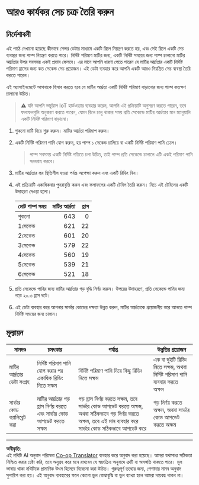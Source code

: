 <!--
CO_OP_TRANSLATOR_METADATA:
{
  "original_hash": "ed0fbd6aed084bfba7d5e2f206968c50",
  "translation_date": "2025-08-27T11:20:22+00:00",
  "source_file": "2-farm/lessons/3-automated-plant-watering/assignment.md",
  "language_code": "bn"
}
-->
# আরও কার্যকর সেচ চক্র তৈরি করুন

## নির্দেশাবলী

এই পাঠে দেখানো হয়েছে কীভাবে সেন্সর ডেটার মাধ্যমে একটি রিলে নিয়ন্ত্রণ করতে হয়, এবং সেই রিলে একটি সেচ ব্যবস্থার জন্য পাম্প নিয়ন্ত্রণ করতে পারে। নির্দিষ্ট পরিমাণ মাটির জন্য, একটি নির্দিষ্ট সময়ের জন্য পাম্প চালানো মাটির আর্দ্রতার উপর সবসময় একই প্রভাব ফেলবে। এর মানে আপনি ধারণা পেতে পারেন যে মাটির আর্দ্রতার একটি নির্দিষ্ট পরিমাণ হ্রাসের জন্য কত সেকেন্ড সেচ প্রয়োজন। এই ডেটা ব্যবহার করে আপনি একটি আরও নিয়ন্ত্রিত সেচ ব্যবস্থা তৈরি করতে পারেন।

এই অ্যাসাইনমেন্টে আপনাকে হিসাব করতে হবে যে মাটির আর্দ্রতা একটি নির্দিষ্ট পরিমাণ বাড়ানোর জন্য পাম্প কতক্ষণ চালানো উচিত।

> ⚠️ যদি আপনি ভার্চুয়াল IoT হার্ডওয়্যার ব্যবহার করেন, আপনি এই প্রক্রিয়াটি অনুসরণ করতে পারেন, তবে ফলাফলগুলি অনুকরণ করতে পারেন, যেমন রিলে চালু থাকার সময় প্রতি সেকেন্ডে মাটির আর্দ্রতার মান ম্যানুয়ালি একটি নির্দিষ্ট পরিমাণ বাড়ানো।

1. শুকনো মাটি দিয়ে শুরু করুন। মাটির আর্দ্রতা পরিমাপ করুন।

1. একটি নির্দিষ্ট পরিমাণ পানি যোগ করুন, হয় পাম্প ১ সেকেন্ড চালিয়ে বা একটি নির্দিষ্ট পরিমাণ পানি ঢেলে।

    > পাম্প সবসময় একটি নির্দিষ্ট গতিতে চলা উচিত, তাই পাম্প প্রতি সেকেন্ডে চালালে এটি একই পরিমাণ পানি সরবরাহ করবে।

1. মাটির আর্দ্রতার স্তর স্থিতিশীল হওয়া পর্যন্ত অপেক্ষা করুন এবং একটি রিডিং নিন।

1. এই প্রক্রিয়াটি একাধিকবার পুনরাবৃত্তি করুন এবং ফলাফলের একটি টেবিল তৈরি করুন। নিচে এই টেবিলের একটি উদাহরণ দেওয়া হলো।

    | মোট পাম্প সময় | মাটির আর্দ্রতা | হ্রাস |
    | --- | --: | -: |
    | শুকনো | 643 |  0 |
    | 1সেকেন্ড  | 621 | 22 |
    | 2সেকেন্ড  | 601 | 20 |
    | 3সেকেন্ড  | 579 | 22 |
    | 4সেকেন্ড  | 560 | 19 |
    | 5সেকেন্ড  | 539 | 21 |
    | 6সেকেন্ড  | 521 | 18 |

1. প্রতি সেকেন্ডে পানির জন্য মাটির আর্দ্রতার গড় বৃদ্ধি নির্ণয় করুন। উপরের উদাহরণে, প্রতি সেকেন্ডে পানির জন্য গড়ে ২০.৩ হ্রাস ঘটে।

1. এই ডেটা ব্যবহার করে আপনার সার্ভার কোডের দক্ষতা উন্নত করুন, মাটির আর্দ্রতাকে প্রয়োজনীয় স্তরে আনতে পাম্প নির্দিষ্ট সময়ের জন্য চালান।

## মূল্যায়ন

| মানদণ্ড | চমৎকার | পর্যাপ্ত | উন্নতির প্রয়োজন |
| -------- | --------- | -------- | ----------------- |
| মাটির আর্দ্রতার ডেটা সংগ্রহ | নির্দিষ্ট পরিমাণ পানি যোগ করার পর একাধিক রিডিং নিতে সক্ষম | নির্দিষ্ট পরিমাণ পানি দিয়ে কিছু রিডিং নিতে সক্ষম | এক বা দুইটি রিডিং নিতে সক্ষম, অথবা নির্দিষ্ট পরিমাণ পানি ব্যবহার করতে অক্ষম |
| সার্ভার কোড ক্যালিব্রেট করা | মাটির আর্দ্রতার গড় হ্রাস নির্ণয় করতে এবং সার্ভার কোড আপডেট করতে সক্ষম | গড় হ্রাস নির্ণয় করতে সক্ষম, তবে সার্ভার কোড আপডেট করতে অক্ষম, অথবা সঠিকভাবে গড় নির্ণয় করতে অক্ষম, তবে এই মান ব্যবহার করে সার্ভার কোড সঠিকভাবে আপডেট করে | গড় নির্ণয় করতে অক্ষম, অথবা সার্ভার কোড আপডেট করতে অক্ষম |

---

**অস্বীকৃতি**:  
এই নথিটি AI অনুবাদ পরিষেবা [Co-op Translator](https://github.com/Azure/co-op-translator) ব্যবহার করে অনুবাদ করা হয়েছে। আমরা যথাসাধ্য সঠিকতা নিশ্চিত করার চেষ্টা করি, তবে অনুগ্রহ করে মনে রাখবেন যে স্বয়ংক্রিয় অনুবাদে ত্রুটি বা অসঙ্গতি থাকতে পারে। মূল ভাষায় থাকা নথিটিকে প্রামাণিক উৎস হিসেবে বিবেচনা করা উচিত। গুরুত্বপূর্ণ তথ্যের জন্য, পেশাদার মানব অনুবাদ সুপারিশ করা হয়। এই অনুবাদ ব্যবহারের ফলে কোনো ভুল বোঝাবুঝি বা ভুল ব্যাখ্যা হলে আমরা দায়বদ্ধ থাকব না।